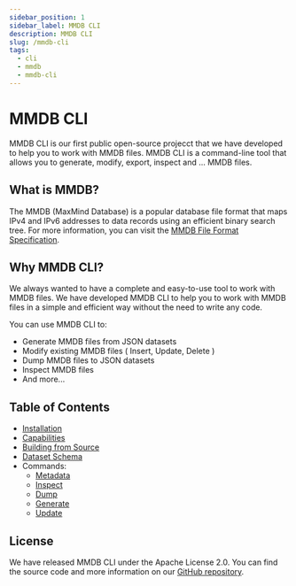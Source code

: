 ```yaml
---
sidebar_position: 1
sidebar_label: MMDB CLI
description: MMDB CLI
slug: /mmdb-cli
tags:
  - cli
  - mmdb
  - mmdb-cli
---
```


# MMDB CLI

MMDB CLI is our first public open-source projecct that we have developed to help you to work with MMDB files. MMDB CLI is a command-line tool that allows you to generate, modify, export, inspect and ... MMDB files.

## What is MMDB?

The MMDB (MaxMind Database) is a popular database file format that maps IPv4 and IPv6 addresses to data records using an efficient binary search tree. For more information, you can visit the [MMDB File Format Specification](https://maxmind.github.io/MaxMind-DB/).

## Why MMDB CLI?

We always wanted to have a complete and easy-to-use tool to work with MMDB files. We have developed MMDB CLI to help you to work with MMDB files in a simple and efficient way without the need to write any code.

You can use MMDB CLI to:

- Generate MMDB files from JSON datasets
- Modify existing MMDB files ( Insert, Update, Delete )
- Dump MMDB files to JSON datasets
- Inspect MMDB files
- And more...

## Table of Contents

- [Installation](./mmdb-cli/installation)
- [Capabilities](./mmdb-cli/capabilities)
- [Building from Source](./mmdb-cli/building-from-source)
- [Dataset Schema](./mmdb-cli/dataset-schema)
- Commands:
  - [Metadata](./mmdb-cli/metadata)
  - [Inspect](./mmdb-cli/inspect)
  - [Dump](./mmdb-cli/dump)
  - [Generate](./mmdb-cli/generate)
  - [Update](./mmdb-cli/update)


## License

We have released MMDB CLI under the Apache License 2.0. You can find the source code and more information on our [GitHub repository](https://github.com/InfraZ/mmdb-cli).
